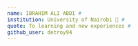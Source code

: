 ```yaml
---
name: IBRAHIM ALI ABDI # 
institution: University of Nairobi 🚩 # 
quote: To learning and new experiences # 
github_user: detroy94
---
```

